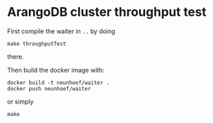 ArangoDB cluster throughput test
================================

First compile the waiter in `..` by doing

    make throughputTest
    
there.

Then build the docker image with:

    docker build -t neunhoef/waiter .
    docker push neunhoef/waiter

or simply

    make
